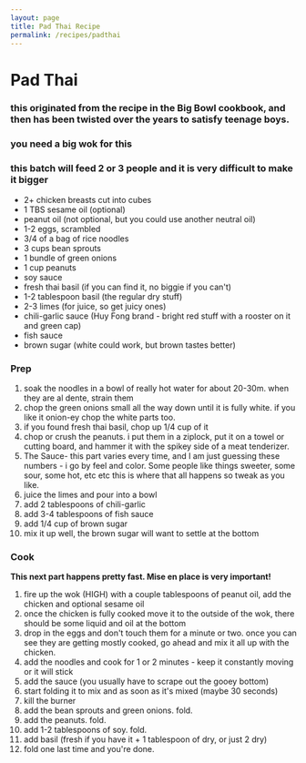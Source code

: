 ```yaml
---
layout: page
title: Pad Thai Recipe
permalink: /recipes/padthai
---
```


# Pad Thai
### this originated from the recipe in the Big Bowl cookbook, and then has been twisted over the years to satisfy teenage boys.
### you need a big wok for this
### this batch will feed 2 or 3 people and it is very difficult to make it bigger

- 2+ chicken breasts cut into cubes
- 1 TBS sesame oil (optional)
- peanut oil (not optional, but you could use another neutral oil)
- 1-2 eggs, scrambled
- 3/4 of a bag of rice noodles 
- 3 cups bean sprouts
- 1 bundle of green onions
- 1 cup peanuts
- soy sauce
- fresh thai basil (if you can find it, no biggie if you can't)
- 1-2 tablespoon basil (the regular dry stuff)
- 2-3 limes (for juice, so get juicy ones)
- chili-garlic sauce (Huy Fong brand - bright red stuff with a rooster on it and green cap)
- fish sauce
- brown sugar (white could work, but brown tastes better)

### Prep
1. soak the noodles in a bowl of really hot water for about 20-30m.  when they are al dente, strain them
1. chop the green onions small all the way down until it is fully white.  if you like it onion-ey chop the white parts too.
1. if you found fresh thai basil, chop up 1/4 cup of it
1. chop or crush the peanuts.  i put them in a ziplock, put it on a towel or cutting board, and hammer it with the spikey side of a meat tenderizer.
1. The Sauce- this part varies every time, and I am just guessing these numbers - i go by feel and color.  Some people like things sweeter, some sour, some hot, etc etc this is where that all happens so tweak as you like.
  1. juice the limes and pour into a bowl
  1. add 2 tablespoons of chili-garlic
  1. add 3-4 tablespoons of fish sauce
  1. add 1/4 cup of brown sugar
  1. mix it up well, the brown sugar will want to settle at the bottom

### Cook
__This next part happens pretty fast.  Mise en place is very important!__
1. fire up the wok (HIGH) with a couple tablespoons of peanut oil, add the chicken and optional sesame oil
1. once the chicken is fully cooked move it to the outside of the wok, there should be some liquid and oil at the bottom
1. drop in the eggs and don't touch them for a minute or two.  once you can see they are getting mostly cooked, go ahead and mix it all up with the chicken.
1. add the noodles and cook for 1 or 2 minutes - keep it constantly moving or it will stick
1. add the sauce (you usually have to scrape out the gooey bottom)
1. start folding it to mix and as soon as it's mixed (maybe 30 seconds)
1. kill the burner
1. add the bean sprouts and green onions.  fold.
1. add the peanuts. fold.
1. add 1-2 tablespoons of soy. fold.
1. add basil (fresh if you have it + 1 tablespoon of dry, or just 2 dry)
1. fold one last time and you're done.


